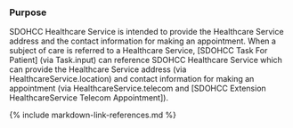 
### Purpose
SDOHCC Healthcare Service is intended to provide the Healthcare Service address and the contact information for making an appointment.
When a subject of care is referred to a Healthcare Service, [SDOHCC Task For Patient] (via Task.input) can reference SDOHCC Healthcare Service which can provide the Healthcare Service address (via HealthcareService.location) and contact information for making an appointment (via HealthcareService.telecom and [SDOHCC Extension HealthcareService Telecom Appointment]).


{% include markdown-link-references.md %}